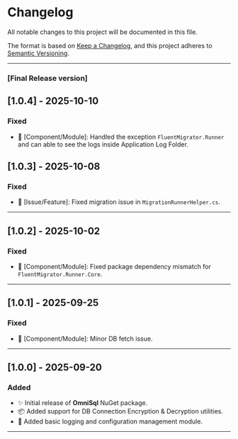 # Changelog

All notable changes to this project will be documented in this file.

The format is based on [Keep a Changelog](https://keepachangelog.com/en/1.1.0/),
and this project adheres to [Semantic Versioning](https://semver.org/spec/v2.0.0.html).

---
### [Final Release version]
## [1.0.4] - 2025-10-10
### Fixed
- 🔧 [Component/Module]: Handled the exception `FluentMigrator.Runner` and can able to see the logs inside Application Log Folder.

## [1.0.3] - 2025-10-08
### Fixed
- 🐞 [Issue/Feature]: Fixed migration issue in `MigrationRunnerHelper.cs`.

---

## [1.0.2] - 2025-10-02
### Fixed
- 🔧 [Component/Module]: Fixed package dependency mismatch for `FluentMigrator.Runner.Core`.

---

## [1.0.1] - 2025-09-25
### Fixed
- 🔧 [Component/Module]: Minor DB fetch issue.

---

## [1.0.0] - 2025-09-20
### Added
- ✨ Initial release of **OmniSql** NuGet package.
- 📦 Added support for DB Connection Encryption & Decryption utilities.
- 🧠 Added basic logging and configuration management module.

---
